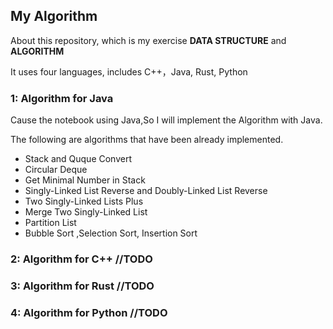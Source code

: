 ## My Algorithm



About this repository, which is my exercise **DATA STRUCTURE** and **ALGORITHM**

It uses four languages, includes C++，Java, Rust, Python





### 1:  Algorithm for Java

Cause the notebook using Java,So I will implement the Algorithm with Java. 

The following are algorithms that have been already implemented.

-   Stack and Quque Convert
-   Circular Deque
-   Get Minimal Number in Stack
-   Singly-Linked List Reverse and Doubly-Linked List Reverse
-   Two Singly-Linked Lists Plus
-   Merge Two Singly-Linked List
-   Partition List
-   Bubble Sort ,Selection Sort, Insertion Sort





### 2: Algorithm for C++ //TODO







### 3: Algorithm for Rust //TODO





### 4: Algorithm for Python //TODO
